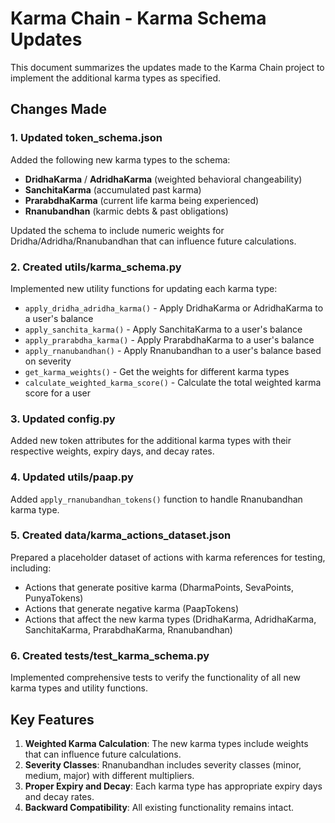 # Karma Chain - Karma Schema Updates

This document summarizes the updates made to the Karma Chain project to implement the additional karma types as specified.

## Changes Made

### 1. Updated token_schema.json

Added the following new karma types to the schema:
- **DridhaKarma** / **AdridhaKarma** (weighted behavioral changeability)
- **SanchitaKarma** (accumulated past karma)
- **PrarabdhaKarma** (current life karma being experienced)
- **Rnanubandhan** (karmic debts & past obligations)

Updated the schema to include numeric weights for Dridha/Adridha/Rnanubandhan that can influence future calculations.

### 2. Created utils/karma_schema.py

Implemented new utility functions for updating each karma type:
- `apply_dridha_adridha_karma()` - Apply DridhaKarma or AdridhaKarma to a user's balance
- `apply_sanchita_karma()` - Apply SanchitaKarma to a user's balance
- `apply_prarabdha_karma()` - Apply PrarabdhaKarma to a user's balance
- `apply_rnanubandhan()` - Apply Rnanubandhan to a user's balance based on severity
- `get_karma_weights()` - Get the weights for different karma types
- `calculate_weighted_karma_score()` - Calculate the total weighted karma score for a user

### 3. Updated config.py

Added new token attributes for the additional karma types with their respective weights, expiry days, and decay rates.

### 4. Updated utils/paap.py

Added `apply_rnanubandhan_tokens()` function to handle Rnanubandhan karma type.

### 5. Created data/karma_actions_dataset.json

Prepared a placeholder dataset of actions with karma references for testing, including:
- Actions that generate positive karma (DharmaPoints, SevaPoints, PunyaTokens)
- Actions that generate negative karma (PaapTokens)
- Actions that affect the new karma types (DridhaKarma, AdridhaKarma, SanchitaKarma, PrarabdhaKarma, Rnanubandhan)

### 6. Created tests/test_karma_schema.py

Implemented comprehensive tests to verify the functionality of all new karma types and utility functions.

## Key Features

1. **Weighted Karma Calculation**: The new karma types include weights that can influence future calculations.
2. **Severity Classes**: Rnanubandhan includes severity classes (minor, medium, major) with different multipliers.
3. **Proper Expiry and Decay**: Each karma type has appropriate expiry days and decay rates.
4. **Backward Compatibility**: All existing functionality remains intact.